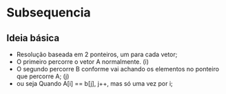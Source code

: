# Subsequencia

## Ideia básica

* Resolução baseada em 2 ponteiros, um para cada vetor;
* O primeiro percorre o vetor A normalmente. (i)
* O segundo percorre B conforme vai achando os elementos no ponteiro que percorre A; (j)
* ou seja Quando A[i] == b[j], j++, mas só uma vez por i;
